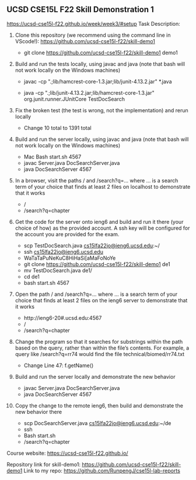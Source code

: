 ## UCSD CSE15L F22 Skill Demonstration 1

https://ucsd-cse15l-f22.github.io/week/week3/#setup 
Task Description:

1. Clone this repository (we recommend using the command line in VScode!): https://github.com/ucsd-cse15l-f22/skill-demo1

   - git clone https://github.com/ucsd-cse15l-f22/skill-demo1 demo1

2. Build and run the tests locally, using javac and java (note that bash will not work locally on the Windows machines)

    - javac -cp ".;lib/hamcrest-core-1.3.jar;lib/junit-4.13.2.jar" *.java

    - java -cp ".;lib/junit-4.13.2.jar;lib/hamcrest-core-1.3.jar" org.junit.runner.JUnitCore TestDocSearch


3. Fix the broken test (the test is wrong, not the implementation) and rerun locally
    - Change 10 total to 1391 total


4. Build and run the server locally, using javac and java (note that bash will not work locally on the Windows machines)

    - Mac Bash start.sh 4567
    - javac Server.java DocSearchServer.java 
    - java DocSearchServer 4567

5. In a browser, visit the paths / and /search?q=... where ... is a search term of your choice that finds at least 2 files on localhost to demonstrate that it works

    - /
    - /search?q=chapter

6. Get the code for the server onto ieng6 and build and run it there (your choice of how) as the provided account. A ssh key will be configured for the account you are provided for the exam.

    - scp TestDocSearch.java cs15lfa22jo@ieng6.ucsd.edu:~/
    - ssh cs15lfa22jo@ieng6.ucsd.edu
    - WaTaTaPuNeKuC8HiHaSi[aMaFoNoYe
    - git clone https://github.com/ucsd-cse15l-f22/skill-demo1 de1
    - mv TestDocSearch.java de1/
    - cd de1
    - bash start.sh 4567

7. Open the path / and /search?q=... where ... is a search term of your choice that finds at least 2 files on the ieng6 server to demonstrate that it works
    - http://ieng6-20#.ucsd.edu:4567
    - /
    - /search?q=chapter

8. Change the program so that it searches for substrings within the path based on the query, rather than within the file’s contents. For example, a query like /search?q=rr74 would find the file technical/biomed/rr74.txt
    - Change Line 47: f.getName()
    
9. Build and run the server locally and demonstrate the new behavior
    - javac Server.java DocSearchServer.java 
    - java DocSearchServer 4567

10. Copy the change to the remote ieng6, then build and demonstrate the new behavior there
    - scp DocSearchServer.java cs15lfa22jo@ieng6.ucsd.edu:~/de
    - ssh 
    - Bash start.sh
    - /search?q=chapter

Course website: https://ucsd-cse15l-f22.github.io/

Repository link for skill-demo1: https://github.com/ucsd-cse15l-f22/skill-demo1
Link to my repo: https://github.com/RunpengJ/cse15l-lab-reports 


